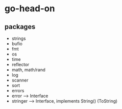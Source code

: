 # go-head-on

## packages
- strings
- bufio
- fmt
- os
- time
- reflector
- math, math/rand
- log
- scanner
- sort
- errors
- error --> Interface
- stringer --> Interface, implements String() (ToString)
